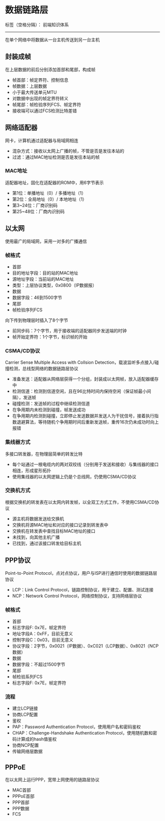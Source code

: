 # 数据链路层

标签（空格分隔）： 前端知识体系

---

在单个网络中将数据从一台主机传送到另一台主机

## 封装成帧

在上层数据的前后分别添加首部和尾部，构成帧

* 帧首部：帧定界符、控制信息
* 帧数据：上层数据
 * 小于最大传送单元MTU
 * 对数据中出现的帧定界符转义
* 帧尾部：帧检验序列FCS、帧定界符
 * 接收端可以通过FCS检测比特差错

## 网络适配器

网卡，计算机通过适配器与局域网相连

* 混杂方式：接收以太网上广播的帧，不管是否是发往本站的
* 过滤：通过MAC地址检测是否是发往本站的帧

### MAC地址

适配器地址，固化在适配器的ROM中，用6字节表示

* 第1位：单播地址（0）/ 多播地址（1）
* 第2位：全局地址（0）/ 本地地址（1）
* 第3~24位：厂商识别码
* 第25~48位：厂商内识别码

## 以太网

使用最广的局域网，采用一对多的广播通信

### 帧格式

* 首部
 * 目的地址字段：目的站的MAC地址
 * 源地址字段：当前站的MAC地址
 * 类型：上层协议类型，0x0800（IP数据报）
* 数据
 * 数据字段：46到1500字节
* 尾部
 * 帧检验序列FCS

向下传到物理层时插入了8个字节

* 前同步码：7个字节，用于接收端的适配器同步发送端的时钟
* 帧开始定界符：1个字节，标识帧的开始

### CSMA/CD协议

Carrier Sense Multiple Access with Collsion Detection，载波监听多点接入/碰撞检测，总线型网络的数据链路层协议

* 准备发送：适配器从网络层获得一个分组，封装成以太网帧，放入适配器缓存中
* 检测信道：检测到信道空闲，且在96比特时间内保持空闲（保证帧最小间隔），发送帧
* 碰撞检测：发送帧的过程中继续检测信道
 * 在争用期内未检测到碰撞，帧发送成功
 * 在争用期内检测到碰撞，立即停止发送数据并发送人为干扰信号，接着执行指数退避算法，等待随机个争用期时间后重新发送帧，重传16次仍未成功时向上报错

### 集线器方式

多接口转发器，在物理层简单的转发比特

* 每个站通过一根电缆内的两对双绞线（分别用于发送和接收）与集线器的接口相连，形成星形拓扑
* 使用集线器的以太网逻辑上仍是个总线网，仍使用CSMA/CD协议

### 交换机方式

根据交换机的转发表在以太网内转发帧，以全双工方式工作，不使用CSMA/CD协议

* 源主机将数据发送给交换机
* 交换机将源MAC地址和对应的接口记录到转发表中
* 交换机在转发表中查找目标MAC地址的接口
 * 未找到，向其他主机广播
 * 已找到，通过该接口转发给目标主机

## PPP协议

Point-to-Point Protocol，点对点协议，用户与ISP进行通信时使用的数据链路层协议

* LCP：Link Control Protocol，链路控制协议，用于建立、配置、测试连接
* NCP：Network Control Protocol，网络控制协议，支持网络层协议

### 帧格式

* 首部
 * 标志字段F: 0x7E，帧定界符
 * 地址字段A：0xFF，目前无意义
 * 控制字段C：0x03，目前无意义
 * 协议字段：2字节，0x0021（IP数据）、0xC021（LCP数据）、0x8021（NCP数据）
* 数据
 * 数据字段：不超过1500字节
* 尾部
 * 帧检验系列FCS
 * 标志字段F: 0x7E，帧定界符

### 流程

* 建立LCP链接
* 协商LCP配置
* 鉴权
 * PAP：Password Authentication Protocol，使用用户名和密码鉴权
 * CHAP：Challenge-Handshake Authentication Protocol，使用随机数和密码计算成的hash值鉴权
* 协商NCP配置
* 传输网络层数据

## PPPoE

在以太网上运行PPP，宽带上网使用的链路层协议

* MAC首部
* PPPoE首部
* PPP首部
* PPP数据
* FCS
